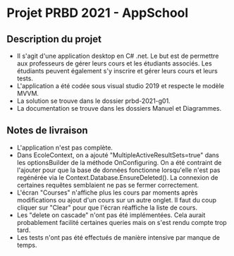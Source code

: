 # Projet PRBD 2021 - AppSchool

## Description du projet
- Il s'agit d'une application desktop en C# .net. Le but est de permettre aux professeurs de gérer leurs cours et les étudiants associés. Les étudiants peuvent également s'y inscrire et gérer leurs cours et leurs tests.
- L'application a été codée sous visual studio 2019 et respecte le modèle MVVM.
- La solution se trouve dans le dossier prbd-2021-g01.
- La documentation se trouve dans les dossiers Manuel et Diagrammes.

## Notes de livraison
- L'application n'est pas complète.
- Dans EcoleContext, on a ajouté "MultipleActiveResultSets=true" dans les optionsBuilder de la méthode OnConfiguring. On a été contraint de l'ajouter pour que la base de données fonctionne lorsqu'elle n'est pas regénérée via le Context.Database.EnsureDeleted(). La connexion de certaines requêtes semblaient ne pas se fermer correctement.
- L'écran "Courses" n'affiche plus les cours par moments après modifications ou ajout d'un cours sur un autre onglet. Il faut du coup cliquer sur "Clear" pour que l'écran réaffiche la liste de cours.
- Les "delete on cascade" n'ont pas été implémentées. Cela aurait probablement facilité certaines queries mais on s'est rendu compte trop tard.
- Les tests n'ont pas été effectués de manière intensive par manque de temps.
